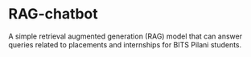 # RAG-chatbot
A simple retrieval augmented generation (RAG) model that can answer queries related to placements and internships for BITS Pilani students.
